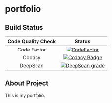 # portfolio

## Build Status
Code Quality Check | Status
:---------------------:| :-------------------:
Code Factor | [![CodeFactor](https://www.codefactor.io/repository/github/yashsehgal/portfolio/badge/master)](https://www.codefactor.io/repository/github/yashsehgal/portfolio/overview/master)
Codacy | [![Codacy Badge](https://app.codacy.com/project/badge/Grade/089a1ce7864b412ea9c3f17ee99ce2a9)](https://www.codacy.com/gh/yashsehgal/portfolio/dashboard?utm_source=github.com&amp;utm_medium=referral&amp;utm_content=yashsehgal/portfolio&amp;utm_campaign=Badge_Grade)
DeepScan |[![DeepScan grade](https://deepscan.io/api/teams/11187/projects/14109/branches/253649/badge/grade.svg)](https://deepscan.io/dashboard#view=project&tid=11187&pid=14109&bid=253649)

## About Project
This is my portfolio.
